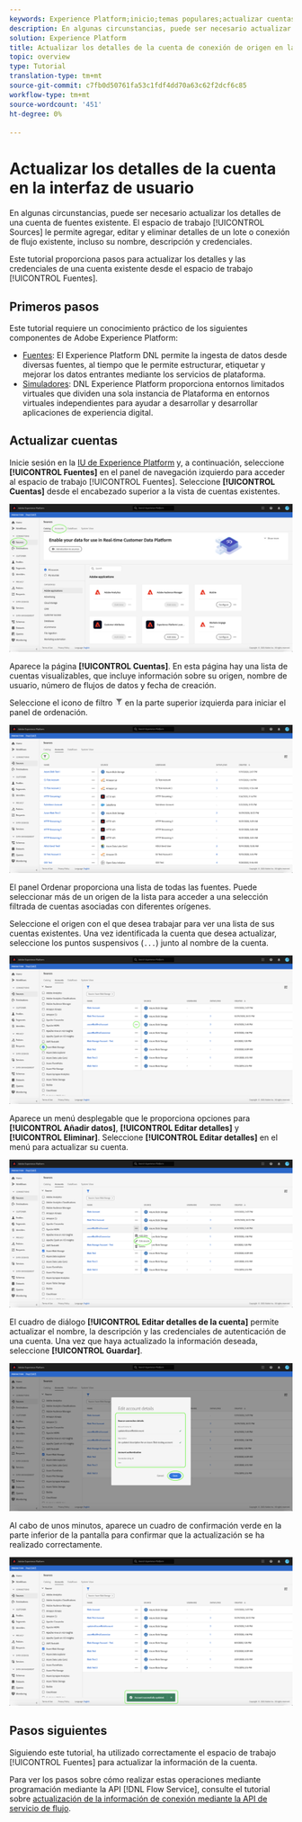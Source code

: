```yaml
---
keywords: Experience Platform;inicio;temas populares;actualizar cuentas
description: En algunas circunstancias, puede ser necesario actualizar los detalles de una cuenta de fuentes existente. El espacio de trabajo Fuentes le permite agregar, editar y eliminar detalles de un lote o una conexión de flujo existente, incluido su nombre, descripción y credenciales.
solution: Experience Platform
title: Actualizar los detalles de la cuenta de conexión de origen en la interfaz de usuario
topic: overview
type: Tutorial
translation-type: tm+mt
source-git-commit: c7fb0d50761fa53c1fdf4dd70a63c62f2dcf6c85
workflow-type: tm+mt
source-wordcount: '451'
ht-degree: 0%

---
```



# Actualizar los detalles de la cuenta en la interfaz de usuario

En algunas circunstancias, puede ser necesario actualizar los detalles de una cuenta de fuentes existente. El espacio de trabajo [!UICONTROL Sources] le permite agregar, editar y eliminar detalles de un lote o conexión de flujo existente, incluso su nombre, descripción y credenciales.

Este tutorial proporciona pasos para actualizar los detalles y las credenciales de una cuenta existente desde el espacio de trabajo [!UICONTROL Fuentes].

## Primeros pasos

Este tutorial requiere un conocimiento práctico de los siguientes componentes de Adobe Experience Platform:

- [Fuentes](../../home.md): El Experience Platform DNL permite la ingesta de datos desde diversas fuentes, al tiempo que le permite estructurar, etiquetar y mejorar los datos entrantes mediante los servicios de plataforma.
- [Simuladores](../../../sandboxes/home.md): DNL Experience Platform proporciona entornos limitados virtuales que dividen una sola instancia de Plataforma en entornos virtuales independientes para ayudar a desarrollar y desarrollar aplicaciones de experiencia digital.

## Actualizar cuentas

Inicie sesión en la [IU de Experience Platform](https://platform.adobe.com) y, a continuación, seleccione **[!UICONTROL Fuentes]** en el panel de navegación izquierdo para acceder al espacio de trabajo [!UICONTROL Fuentes]. Seleccione **[!UICONTROL Cuentas]** desde el encabezado superior a la vista de cuentas existentes.

![catálogo](../../images/tutorials/update/catalog.png)

Aparece la página **[!UICONTROL Cuentas]**. En esta página hay una lista de cuentas visualizables, que incluye información sobre su origen, nombre de usuario, número de flujos de datos y fecha de creación.

Seleccione el icono de filtro ![filter](../../images/tutorials/update/filter.png) en la parte superior izquierda para iniciar el panel de ordenación.

![cuentas-lista](../../images/tutorials/update/accounts-list.png)

El panel Ordenar proporciona una lista de todas las fuentes. Puede seleccionar más de un origen de la lista para acceder a una selección filtrada de cuentas asociadas con diferentes orígenes.

Seleccione el origen con el que desea trabajar para ver una lista de sus cuentas existentes. Una vez identificada la cuenta que desea actualizar, seleccione los puntos suspensivos (`...`) junto al nombre de la cuenta.

![accounts-sort](../../images/tutorials/update/accounts-sort.png)

Aparece un menú desplegable que le proporciona opciones para **[!UICONTROL Añadir datos]**, **[!UICONTROL Editar detalles]** y **[!UICONTROL Eliminar]**. Seleccione **[!UICONTROL Editar detalles]** en el menú para actualizar su cuenta.

![update](../../images/tutorials/update/update.png)

El cuadro de diálogo **[!UICONTROL Editar detalles de la cuenta]** permite actualizar el nombre, la descripción y las credenciales de autenticación de una cuenta. Una vez que haya actualizado la información deseada, seleccione **[!UICONTROL Guardar]**.

![edit-account-details](../../images/tutorials/update/edit-account-details.png)

Al cabo de unos minutos, aparece un cuadro de confirmación verde en la parte inferior de la pantalla para confirmar que la actualización se ha realizado correctamente.

![actualización confirmada](../../images/tutorials/update/update-confirmed.png)

## Pasos siguientes

Siguiendo este tutorial, ha utilizado correctamente el espacio de trabajo [!UICONTROL Fuentes] para actualizar la información de la cuenta.

Para ver los pasos sobre cómo realizar estas operaciones mediante programación mediante la API [!DNL Flow Service], consulte el tutorial sobre [actualización de la información de conexión mediante la API de servicio de flujo](../../tutorials/api/update.md).